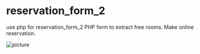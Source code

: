 # reservation_form_2
use php for reservation_form_2
PHP form to extract free rooms. Make online reservation.


![picture](https://user-images.githubusercontent.com/50569248/172064959-655a2d0f-b813-4b58-9df5-b1e4f916ecb8.png)
